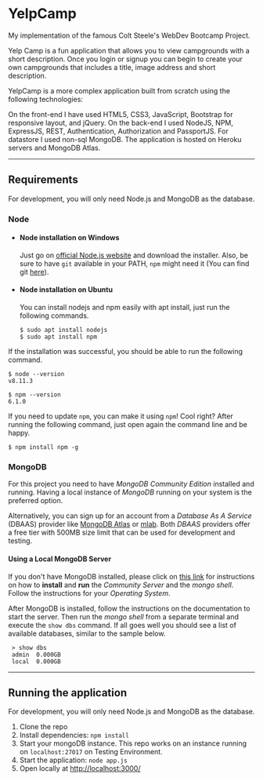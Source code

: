 # YelpCamp
My implementation of the famous Colt Steele's WebDev Bootcamp Project.

Yelp Camp is a fun application that allows you to view campgrounds with a short description. Once you login or signup you can begin to create your own campgrounds that includes a title, image address and short description.

YelpCamp is a more complex application built from scratch using the following technologies:

On the front-end I have used HTML5, CSS3, JavaScript, Bootstrap for responsive layout, and jQuery. On the back-end I used NodeJS, NPM, ExpressJS, REST, Authentication, Authorization and PassportJS. For datastore I used non-sql MongoDB. The application is hosted on Heroku servers and MongoDB Atlas.

---
## Requirements

For development, you will only need Node.js and MongoDB as the database.



### Node
- #### Node installation on Windows

  Just go on [official Node.js website](https://nodejs.org/) and download the installer.
Also, be sure to have `git` available in your PATH, `npm` might need it (You can find git [here](https://git-scm.com/)).

- #### Node installation on Ubuntu

  You can install nodejs and npm easily with apt install, just run the following commands.

      $ sudo apt install nodejs
      $ sudo apt install npm


If the installation was successful, you should be able to run the following command.

    $ node --version
    v8.11.3

    $ npm --version
    6.1.0

If you need to update `npm`, you can make it using `npm`! Cool right? After running the following command, just open again the command line and be happy.

    $ npm install npm -g

### MongoDB

For this project you need to have _MongoDB Community Edition_ installed and running. Having a local instance of _MongoDB_ running on your system is the preferred option.

Alternatively, you can sign up for an account from a _Database As A Service_ (DBAAS) provider like [MongoDB Atlas](https://www.mongodb.com/cloud/atlas) or [mlab](https://mlab.com/). Both _DBAAS_ providers offer a free tier with 500MB size limit that can be used for development and testing.

#### Using a Local MongoDB Server

If you don't have MongoDB installed, please click on [this link](https://docs.mongodb.com/manual/administration/install-community/) for instructions on how to **install** and **run** the _Community Server_ and the _mongo shell_. Follow the instructions for your _Operating System_.

After MongoDB is installed, follow the instructions on the documentation to start the server. Then run the _mongo shell_ from a separate terminal and execute the `show dbs` command. If all goes well you should see a list of available databases, similar to the sample below.

```
 > show dbs
 admin  0.000GB
 local  0.000GB
```

---
## Running the application

For development, you will only need Node.js and MongoDB as the database.

1. Clone the repo
2. Install dependencies: `npm install`
3. Start your mongoDB instance. This repo works on an instance running on `localhost:27017` on Testing Environment.
4. Start the application: `node app.js`
5. Open locally at [http://localhost:3000/](http://localhost:3000/)